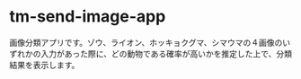 # tm-send-image-app
画像分類アプリです。ゾウ、ライオン、ホッキョクグマ、シマウマの４画像のいずれかの入力があった際に、どの動物である確率が高いかを推定した上で、分類結果を表示します。
